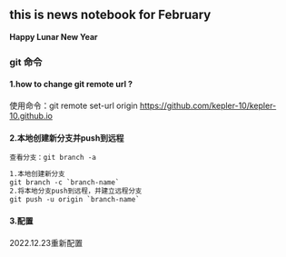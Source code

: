 ## this is news notebook for February

**Happy Lunar New Year**

### git 命令

#### 1.how to change git remote url ?

使用命令：git remote set-url origin https://github.com/kepler-10/kepler-10.github.io

#### 2.本地创建新分支并push到远程

```xml
查看分支：git branch -a

1.本地创建新分支
git branch -c `branch-name`
2.将本地分支push到远程，并建立远程分支
git push -u origin `branch-name` 
```

#### 3.配置

2022.12.23重新配置